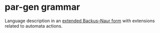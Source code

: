 # par-gen grammar

Language description in an
[extended Backus–Naur form](https://en.wikipedia.org/wiki/Extended_Backus%E2%80%93Naur_form)
with extensions related to automata actions.
